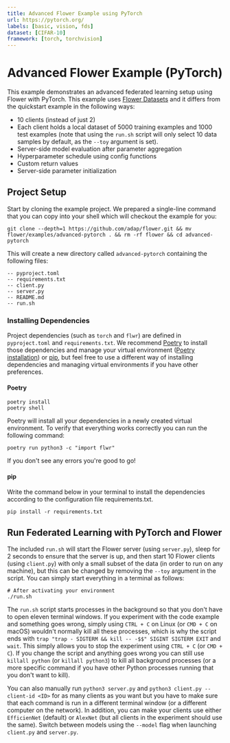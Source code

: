 ```yaml
---
title: Advanced Flower Example using PyTorch
url: https://pytorch.org/
labels: [basic, vision, fds]
dataset: [CIFAR-10]
framework: [torch, torchvision]
---
```


# Advanced Flower Example (PyTorch)

This example demonstrates an advanced federated learning setup using Flower with PyTorch. This example uses [Flower Datasets](https://flower.ai/docs/datasets/) and it differs from the quickstart example in the following ways:

- 10 clients (instead of just 2)
- Each client holds a local dataset of 5000 training examples and 1000 test examples (note that using the `run.sh` script will only select 10 data samples by default, as the `--toy` argument is set).
- Server-side model evaluation after parameter aggregation
- Hyperparameter schedule using config functions
- Custom return values
- Server-side parameter initialization

## Project Setup

Start by cloning the example project. We prepared a single-line command that you can copy into your shell which will checkout the example for you:

```shell
git clone --depth=1 https://github.com/adap/flower.git && mv flower/examples/advanced-pytorch . && rm -rf flower && cd advanced-pytorch
```

This will create a new directory called `advanced-pytorch` containing the following files:

```shell
-- pyproject.toml
-- requirements.txt
-- client.py
-- server.py
-- README.md
-- run.sh
```

### Installing Dependencies

Project dependencies (such as `torch` and `flwr`) are defined in `pyproject.toml` and `requirements.txt`. We recommend [Poetry](https://python-poetry.org/docs/) to install those dependencies and manage your virtual environment ([Poetry installation](https://python-poetry.org/docs/#installation)) or [pip](https://pip.pypa.io/en/latest/development/), but feel free to use a different way of installing dependencies and managing virtual environments if you have other preferences.

#### Poetry

```shell
poetry install
poetry shell
```

Poetry will install all your dependencies in a newly created virtual environment. To verify that everything works correctly you can run the following command:

```shell
poetry run python3 -c "import flwr"
```

If you don't see any errors you're good to go!

#### pip

Write the command below in your terminal to install the dependencies according to the configuration file requirements.txt.

```shell
pip install -r requirements.txt
```

## Run Federated Learning with PyTorch and Flower

The included `run.sh` will start the Flower server (using `server.py`),
sleep for 2 seconds to ensure that the server is up, and then start 10 Flower clients (using `client.py`) with only a small subset of the data (in order to run on any machine),
but this can be changed by removing the `--toy` argument in the script. You can simply start everything in a terminal as follows:

```shell
# After activating your environment
./run.sh
```

The `run.sh` script starts processes in the background so that you don't have to open eleven terminal windows. If you experiment with the code example and something goes wrong, simply using `CTRL + C` on Linux (or `CMD + C` on macOS) wouldn't normally kill all these processes, which is why the script ends with `trap "trap - SIGTERM && kill -- -$$" SIGINT SIGTERM EXIT` and `wait`. This simply allows you to stop the experiment using `CTRL + C` (or `CMD + C`). If you change the script and anything goes wrong you can still use `killall python` (or `killall python3`) to kill all background processes (or a more specific command if you have other Python processes running that you don't want to kill).

You can also manually run `python3 server.py` and `python3 client.py --client-id <ID>` for as many clients as you want but you have to make sure that each command is run in a different terminal window (or a different computer on the network). In addition, you can make your clients use either `EfficienNet` (default) or `AlexNet` (but all clients in the experiment should use the same). Switch between models using the `--model` flag when launching `client.py` and `server.py`.
